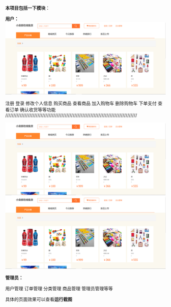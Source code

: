 **本项目包括一下模块**：


**用户：**
![Image text](https://github.com/Dreke666/CampusMall/blob/master/%E8%BF%90%E8%A1%8C%E6%88%AA%E5%9B%BE/QQ%E6%88%AA%E5%9B%BE20210808111748.png)

注册
登录
修改个人信息
购买商品
查看商品
加入购物车
删除购物车
下单支付
查看订单
确认收货等等功能
//////////////////////////////////////////////////////////////////////////////////

![Image text](https://github.com/Dreke666/CampusMall/blob/master/%E8%BF%90%E8%A1%8C%E6%88%AA%E5%9B%BE/QQ%E6%88%AA%E5%9B%BE20210808111748.png)
![Image text](https://github.com/Dreke666/ProjectImg/blob/main/%E6%A0%A1%E5%9B%AD%E5%B0%8F%E5%8D%96%E9%83%A8%E5%95%86%E5%9F%8E-%E8%BF%90%E8%A1%8C%E6%88%AA%E5%9B%BE/QQ%E6%88%AA%E5%9B%BE20210808111748.png)

**管理员：**

用户管理   订单管理 分类管理  商品管理 管理员管理等等




具体的页面效果可以查看**运行截图**
